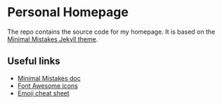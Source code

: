 # Personal Homepage

The repo contains the source code for my homepage. It is based on the [Minimal Mistakes Jekyll theme](https://mmistakes.github.io/minimal-mistakes/).

## Useful links

- [Minimal Mistakes doc](https://mmistakes.github.io/minimal-mistakes/docs/quick-start-guide/)
- [Font Awesome icons](https://fontawesome.com/v6/icons/)
- [Emoji cheat sheet](https://github.com/ikatyang/emoji-cheat-sheet/blob/master/README.md)